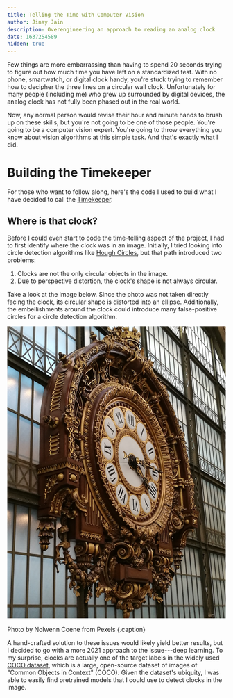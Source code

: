 ```yaml
---
title: Telling the Time with Computer Vision
author: Jinay Jain
description: Overengineering an approach to reading an analog clock
date: 1637254589
hidden: true
---
```


Few things are more embarrassing than having to spend 20 seconds trying to figure out how much time you have left on a standardized test. With no phone, smartwatch, or digital clock handy, you're stuck trying to remember how to decipher the three lines on a circular wall clock. Unfortunately for many people (including me) who grew up surrounded by digital devices, the analog clock has not fully been phased out in the real world.

Now, any normal person would revise their hour and minute hands to brush up on these skills, but you're not going to be one of those people. You're going to be a computer vision expert. You're going to throw everything you know about vision algorithms at this simple task. And that's exactly what I did.

# Building the Timekeeper

For those who want to follow along, here's the code I used to build what I have decided to call the [Timekeeper](https://github.com/JinayJain/timekeeper).

## Where is that clock?

Before I could even start to code the time-telling aspect of the project, I had to first identify where the clock was in an image. Initially, I tried looking into circle detection algorithms like [Hough Circles](https://en.wikipedia.org/wiki/Circle_Hough_Transform), but that path introduced two problems:

1. Clocks are not the only circular objects in the image.
2. Due to perspective distortion, the clock's shape is not always circular.

Take a look at the image below. Since the photo was not taken directly facing the clock, its circular shape is distorted into an ellipse. Additionally, the embellishments around the clock could introduce many false-positive circles for a circle detection algorithm.

![example of tricky clock](/images/clock1.png)

Photo by Nolwenn Coene from Pexels {.caption}

A hand-crafted solution to these issues would likely yield better results, but I decided to go with a more 2021 approach to the issue---deep learning. To my surprise, clocks are actually one of the target labels in the widely used [COCO dataset](https://cocodataset.org/), which is a large, open-source dataset of images of "Common Objects in Context" (COCO). Given the dataset's ubiquity, I was able to easily find pretrained models that I could use to detect clocks in the image.

